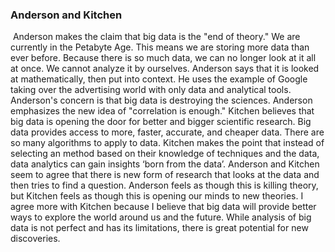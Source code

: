 ### Anderson and Kitchen

​	Anderson makes the claim that big data is the "end of theory." We are currently in the Petabyte Age. This means we are storing more data than ever before. Because there is so much data, we can no longer look at it all at once. We cannot analyze it by ourselves. Anderson says that it is looked at mathematically, then put into context. He uses the example of Google taking over the advertising world with only data and analytical tools. Anderson's concern is that big data is destroying the sciences. Anderson emphasizes the new idea of  "correlation is enough." Kitchen believes that big data is opening the door for better and bigger scientific research. Big data provides access to more, faster, accurate, and cheaper data. There are so many algorithms to apply to data. Kitchen makes the point that instead of selecting an method based on their knowledge of techniques and the data, data analytics can gain insights ‘born from the data’. Anderson and Kitchen seem to agree that there is  new form of research that looks at the data and then tries to find a question. Anderson feels as though this is killing theory, but Kitchen feels as though this is opening our minds to new theories. I agree more with Kitchen because I believe that big data will provide better ways to explore the world around us and the future. While analysis of big data is not perfect and has its limitations, there is great potential for new discoveries. 